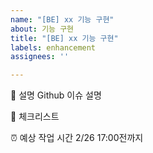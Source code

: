 ```yaml
---
name: "[BE] xx 기능 구현"
about: 기능 구현
title: "[BE] xx 기능 구현"
labels: enhancement
assignees: ''

---
```


💁 설명
Github 이슈 설명

📑 체크리스트



⏰ 예상 작업 시간
2/26 17:00전까지
